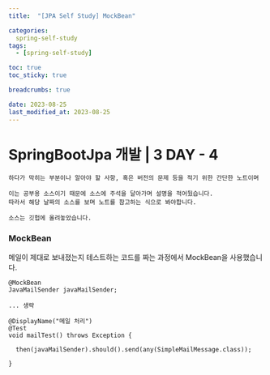 ```yaml
---
title:  "[JPA Self Study] MockBean"

categories:
  spring-self-study
tags:
  - [spring-self-study]

toc: true
toc_sticky: true

breadcrumbs: true

date: 2023-08-25
last_modified_at: 2023-08-25
---
```


# SpringBootJpa 개발 | 3 DAY - 4
```
하다가 막히는 부분이나 알아야 할 사항, 혹은 버전의 문제 등을 적기 위한 간단한 노트이며

이는 공부용 소스이기 때문에 소스에 주석을 달아가며 설명을 적어뒀습니다.
따라서 해당 날짜의 소스를 보며 노트를 참고하는 식으로 봐야합니다.

소스는 깃헙에 올려놓았습니다.
```

### MockBean
메일이 제대로 보내졌는지 테스트하는 코드를 짜는 과정에서 MockBean을 사용했습니다.

```
@MockBean  
JavaMailSender javaMailSender;

... 생략

@DisplayName("메일 처리")  
@Test  
void mailTest() throws Exception {

  then(javaMailSender).should().send(any(SimpleMailMessage.class));
  
}
```